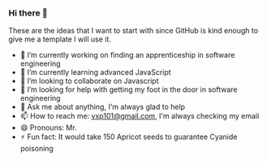 ### Hi there 👋

These are the ideas that I want to start with since GitHub is kind enough to give me a template I will use it.

- 🔭 I’m currently working on finding an apprenticeship in software engineering
- 🌱 I’m currently learning advanced JavaScript
- 👯 I’m looking to collaborate on Javascript
- 🤔 I’m looking for help with getting my foot in the door in software engineering
- 💬 Ask me about anything, I'm always glad to help
- 📫 How to reach me: vxp101@gmail.com, I'm always checking my email
- 😄 Pronouns: Mr.
- ⚡ Fun fact: It would take 150 Apricot seeds to guarantee Cyanide poisoning

